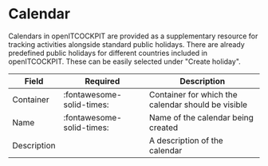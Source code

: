 # Calendar

Calendars in openITCOCKPIT are provided as a supplementary resource for tracking activities alongside standard public holidays. There are already predefined public holidays for different countries included in openITCOCKPIT. These can be easily selected under "Create holiday".

| Field | Required | Description |
|---|---|---|
| Container | :fontawesome-solid-times: | Container for which the calendar should be visible |
| Name | :fontawesome-solid-times: | Name of the calendar being created |
| Description |  | A description of the calendar |
